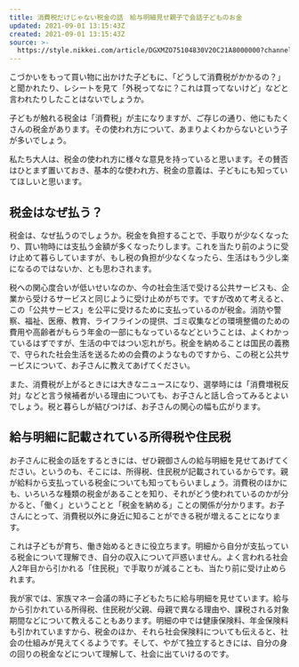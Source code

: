 ```yaml
---
title: 消費税だけじゃない税金の話　給与明細見せ親子で会話子どものお金
updated: 2021-09-01 13:15:43Z
created: 2021-09-01 13:15:43Z
source: >-
  https://style.nikkei.com/article/DGXMZO75104830V20C21A8000000?channel=DF090220166680&n_cid=LMNST020
---
```


こづかいをもって買い物に出かけた子どもに、「どうして消費税がかかるの？」と聞かれたり、レシートを見て「外税ってなに？これは買ってないけど」などと言われたりしたことはないでしょうか。

子どもが触れる税金は「消費税」が主になりますが、ご存じの通り、他にもたくさんの税金があります。その使われ方について、あまりよくわからないという子が多いでしょう。

私たち大人は、税金の使われ方に様々な意見を持っていると思います。その賛否はひとまず置いておき、基本的な使われ方、税金の意義は、子どもにも知っていてほしいと思います。

## 税金はなぜ払う？

税金は、なぜ払うのでしょうか。税金を負担することで、手取りが少なくなったり、買い物時には支払う金額が多くなったりします。これを当たり前のように受け止めて暮らしていますが、もし税の負担が少なくなったら、生活はもう少し楽になるのではないか、とも思わされます。

税への関心度合いが低いせいなのか、今の社会生活で受ける公共サービスも、企業から受けるサービスと同じように受け止めがちです。ですが改めて考えると、この「公共サービス」を公平に受けるために支払っているのが税金。消防や警察、福祉、医療、教育、ライフラインの提供、ゴミ収集などの環境整備のための費用や高齢者がもらう年金の一部にもなっているなどということは、よくわかっているはずですが、生活の中ではつい忘れがち。税金を納めることは国民の義務で、守られた社会生活を送るための会費のようなものですから、この税と公共サービスについて、お子さんに教えてあげてください。

また、消費税が上がるときには大きなニュースになり、選挙時には「消費増税反対」などと言う候補者がいる理由についても、お子さんと話し合ってみるとよいでしょう。税と暮らしが結びつけば、お子さんの関心の幅も広がります。

## 給与明細に記載されている所得税や住民税

お子さんに税金の話をするときには、ぜひ親御さんの給与明細を見せてあげてください。というのも、そこには、所得税、住民税が記載されているからです。親が給料から支払っている税金についても知ってもらいましょう。消費税のほかにも、いろいろな種類の税金があることを知り、それがどう使われているのかが分かると、「働く」ということと「税金を納める」ことの関係が分かります。お子さんにとって、消費税以外に身近に知ることができる税が増えることになります。

これは子どもが育ち、働き始めるときに役立ちます。明細から自分が支払っている税金について理解でき、自分の収入について戸惑いません。よく言われる社会人2年目から引かれる「住民税」で手取りが減ることも、当たり前に受け止められます。

我が家では、家族マネー会議の時に子どもたちに給与明細を見せています。給与から引かれている所得税、住民税が父親、母親で異なる理由や、課税される対象期間などについて教えることもあります。明細の中では健康保険料、年金保険料も引かれていますから、税金のほか、それら社会保険料についても伝えると、社会の仕組みが見えてくるようです。そして、やがて独立するときには、自分の身の回りの税金などについて理解して、社会に出ていけるのです。